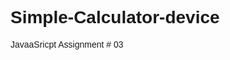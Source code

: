 # Simple-Calculator-device
JavaaSricpt Assignment # 03
<!DOCTYPE html>
<html>
<head>
    <title>Simple Calculator</title>
    <style>
        body {
            font-family: Arial, sans-serif;
        }
        #calculator {
            
        /* display: flex;
        justify-content: center; */
            width: 600px;
            margin: 0 auto;
            padding: 20px;
            background-color: #52b1dd;
            border: 1px solid #cccccc94;
            border-radius: 5px;
        }
    </style>
</head>
<body>
    <div id="calculator">
        <h2>This calculator will perform simple operations like : + - * /</h2>
        <input type="text" id="num1" placeholder="Enter first number">
        <input type="text" id="num2" placeholder="Enter second number">
        <button onclick="add()">Add</button>
        <button onclick="subtract()">Subtract</button>
        <button onclick="multiply()">Multiply</button>
        <button onclick="divide()">Divide</button>
        <div>
        <h1 id="result">The Answer is: </h1>
    </div>
    </div>

    <script>
        function add() {
            let num1 = parseFloat(document.getElementById("num1").value);
            let num2 = parseFloat(document.getElementById("num2").value);
            document.getElementById("result").innerHTML = "Result: " + (num1 + num2);
        }

        function subtract() {
            let num1 = parseFloat(document.getElementById("num1").value);
            let num2 = parseFloat(document.getElementById("num2").value);
            document.getElementById("result").innerHTML = "Result: " + (num1 - num2);
        }

        function multiply() {
            let num1 = parseFloat(document.getElementById("num1").value);
            let num2 = parseFloat(document.getElementById("num2").value);
            document.getElementById("result").innerHTML = "Result: " + (num1 * num2);
        }

        function divide() {
            let num1 = parseFloat(document.getElementById("num1").value);
            let num2 = parseFloat(document.getElementById("num2").value);
            if (num2 === 0) {
                document.getElementById("result").innerHTML = "Result:Aby saly zero sy kn divid krta hai bay";
            } else {
                document.getElementById("result").innerHTML = "Result: " + (num1 / num2);
            }
        }
    </script>
</body>
</html>
